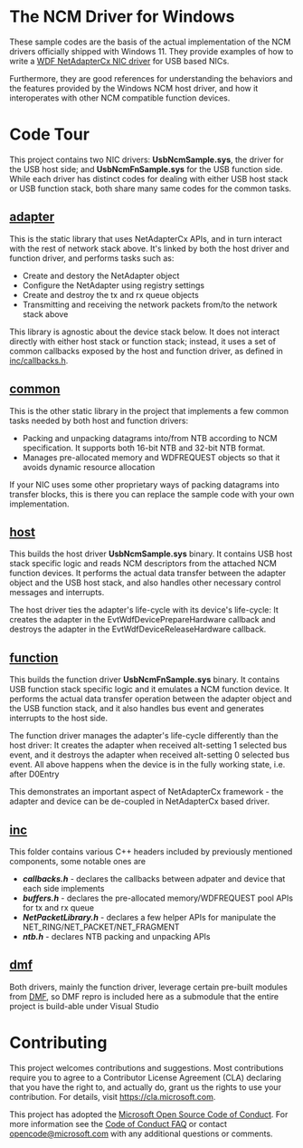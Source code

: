 # The NCM Driver for Windows

These sample codes are the basis of the actual implementation of the NCM drivers officially shipped with Windows 11. They provide examples of how to write a [WDF NetAdapterCx NIC driver](https://github.com/Microsoft/Network-Adapter-Class-Extension) for USB based NICs. 

Furthermore, they are good references for understanding the behaviors and the features provided by the Windows NCM host driver, and how it interoperates with other NCM compatible function devices.   

# Code Tour

This project contains two NIC drivers: **UsbNcmSample.sys**, the driver for the USB host side; and **UsbNcmFnSample.sys** for the USB function side. While each driver has distinct codes for dealing with either USB host stack or USB function stack, both share many same codes for the common tasks.

## [adapter](adapter)

This is the static library that uses NetAdapterCx APIs, and in turn interact with the rest of network stack above. It's linked by both the host driver and function driver, and performs tasks such as:
* Create and destory the NetAdapter object
* Configure the NetAdapter using registry settings
* Create and destroy the tx and rx queue objects
* Transmitting and receiving the network packets from/to the network stack above

This library is agnostic about the device stack below. It does not interact directly with either host stack or function stack; instead, it uses a set of common callbacks exposed by the host and function driver, as defined in [inc/callbacks.h](inc/callbacks.h).

## [common](common)

This is the other static library in the project that implements a few common tasks needed by both host and function drivers:
* Packing and unpacking datagrams into/from NTB according to NCM specification. It supports both 16-bit NTB and 32-bit NTB format.
* Manages pre-allocated memory and WDFREQUEST objects so that it avoids dynamic resource allocation

If your NIC uses some other proprietary ways of packing datagrams into transfer blocks, this is there you can replace the sample code with your own implementation. 

## [host](host)

This builds the host driver **UsbNcmSample.sys** binary. It contains USB host stack specific logic and reads NCM descriptors from the attached NCM function devices. It performs the actual data transfer between the adapter object and the USB host stack, and also handles other necessary control messages and interrupts.

The host driver ties the adapter's life-cycle with its device's life-cycle: It creates the adapter in the EvtWdfDevicePrepareHardware callback and destroys the adapter in the EvtWdfDeviceReleaseHardware callback. 

## [function](function)

This builds the function driver **UsbNcmFnSample.sys** binary. It contains USB function stack specific logic and it emulates a NCM function device. It performs the actual data transfer operation between the adapter object and the USB function stack, and it also handles bus event and generates interrupts to the host side.

The function driver manages the adapter's life-cycle differently than the host driver: It creates the adapter when received alt-setting 1 selected bus event, and it destroys the adapter when received alt-setting 0 selected bus event. All above happens when the device is in the fully working state, i.e. after D0Entry

This demonstrates an important aspect of NetAdapterCx framework - the adapter and device can be de-coupled in NetAdapterCx based driver. 

## [inc](inc)

This folder contains various C++ headers included by previously mentioned components, some notable ones are 

* **_callbacks.h_** - declares the callbacks between adpater and device that each side implements
* **_buffers.h_** - declares the pre-allocated memory/WDFREQUEST pool APIs for tx and rx queue 
* **_NetPacketLibrary.h_** - declares a few helper APIs for manipulate the NET_RING/NET_PACKET/NET_FRAGMENT
* **_ntb.h_** - declares NTB packing and unpacking APIs

## [dmf](dmf)

Both drivers, mainly the function driver, leverage certain pre-built modules from [DMF](https://github.com/Microsoft/DMF), so DMF repro is included here as a submodule that the entire project is build-able under Visual Studio

# Contributing

This project welcomes contributions and suggestions. Most contributions require you to agree to a
Contributor License Agreement (CLA) declaring that you have the right to, and actually do, grant us
the rights to use your contribution. For details, visit https://cla.microsoft.com.

This project has adopted the [Microsoft Open Source Code of Conduct](https://opensource.microsoft.com/codeofconduct/). For more information see the [Code of Conduct FAQ](https://opensource.microsoft.com/codeofconduct/faq/) or contact [opencode@microsoft.com](mailto:opencode@microsoft.com) with any additional questions or comments.
